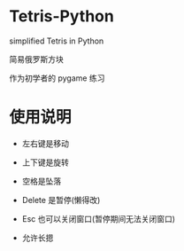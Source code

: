 # Tetris-Python
simplified Tetris in Python

简易俄罗斯方块

作为初学者的 pygame 练习

# 使用说明

- 左右键是移动

- 上下键是旋转

- 空格是坠落

- Delete 是暂停(懒得改)

- Esc 也可以关闭窗口(暂停期间无法关闭窗口)

- 允许长摁
